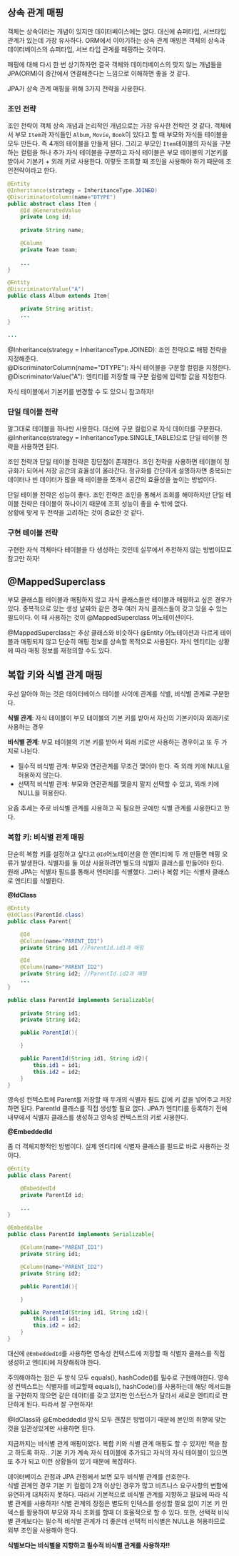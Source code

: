 ## 상속 관계 매핑
객체는 상속이라는 개념이 있지만 데이터베이스에는 없다. 대신에 슈퍼타입, 서브타입 관계가 있는데 가장 유사하다. ORM에서 이야기하는 상속 관계 매빙은 객체의 상속과 데이터베이스의 슈퍼타입, 서브 타입 관계를 매핑하는 것이다.

매핑에 대해 다시 한 번 상기하자면 결국 객체와 데이터베이스의 맞지 않는 개념들을 JPA(ORM)이 중간에서 연결해준다는 느낌으로 이해하면 좋을 것 같다. 

JPA가 상속 관계 매핑을 위해 3가지 전략을 사용한다.

### 조인 전략
조인 전략이 객체 상속 개념과 논리적인 개념으로는 가장 유사한 전략인 것 같다. 객체에서 부모 `Item`과 자식들인 `Album`, `Movie`, `Book`이 있다고 할 때 부모와 자식들 테이블을 모두 만든다. 즉 4개의 테이블을 만들게 된다. 그리고 부모인 `Item`테이블의 자식을 구분하는 컬럼을 하나 추가 자식 테이블을 구분하고 자식 테이블은 부모 테이블의 기본키를 받아서 기본키 + 외래 키로 사용한다. 
이렇듯 조회할 때 조인을 사용해야 하기 때문에 조인전략이라고 한다.

```java
@Entity
@Inheritance(strategy = InheritanceType.JOINED)
@DiscriminatorColumn(name="DTYPE")
public abstract class Item {
    @Id @GeneratedValue
    private Long id;
    
    private String name;

    @Column
    private Team team;
    
    ...
}

@Entity
@DiscriminatorValue("A")
public class Album extends Item{

    private String aritist;
    ...
}

...
```

@Inheritance(strategy = InheritanceType.JOINED): 조인 전략으로 매핑 전략을 지정해준다.  
@DiscriminatorColumn(name="DTYPE"): 자식 테이블을 구분할 컬럼을 지정한다.
@DiscriminatorValue("A"): 엔티티를 저장할 떄 구분 컬럼에 입력할 값을 지정한다.

자식 테이블에서 기본키를 변경할 수 도 있으니 참고하자!

### 단일 테이블 전략
말그대로 테이블을 하나만 사용한다. 대신에 구분 컬럼으로 자식 데이터를 구분한다.  
@Inheritance(strategy = InheritanceType.SINGLE_TABLE)으로 단일 테이블 전략을 사용하면 된다.

조인 전략과 단일 테이블 전략은 장단점이 존재한다. 조인 전략을 사용하면 테이블이 정규화가 되어서 저장 공간의 효율성이 올라간다. 정규화를 간단하게 설명하자면 중복되는 데이터나 빈 데이터가 많을 때 테이블을 쪼개서 공간의 효율성을 높이는 방법이다.  

단일 테이블 전략은 성능이 좋다. 조인 전략은 조인을 통해서 조회를 해야하지만 단일 테이블 전략은 테이블이 하나이기 때문에 조회 성능이 좋을 수 밖에 없다.  
상황에 맞게 두 전략을 고려하는 것이 중요한 것 같다.

### 구현 테이블 전략
구현한 자식 객체마다 테이블을 다 생성하는 것인데 실무에서 추천하지 않는 방법이므로 참고만 하자!

## @MappedSuperclass

부모 클래스틑 테이블과 매핑하지 않고 자식 클래스들만 테이블과 매핑하고 싶은 경우가 있다. 중복적으로 있는 생성 날짜와 같은 경우 여러 자식 클래스들이 갖고 있을 수 있는 필드이다. 이 때 사용하는 것이 @MappedSuperclass 어노테이션이다.

@MappedSuperclass는 추상 클래스와 비슷하다 @Entity 어노테이션과 다르게 테이블과 매핑되지 않고 단순히 매핑 정보를 상속할 목적으로 사용된다. 자식 엔티티는 상황에 따라 매핑 정보를 재정의할 수도 있다.

## 복합 키와 식별 관계 매핑

우선 알아야 하는 것은 데이터베이스 테이블 사이에 관계를 식별, 비식별 관계로 구분한다.

**식별 관계**: 자식 테이블이 부모 테이블의 기본 키를 받아서 자신의 기본키이자 외래키로 사용하는 경우

**비식별 관계**: 부모 테이블의 기본 키를 받아서 외래 키로만 사용하는 경우이고 또 두 가지로 나뉜다.
- 필수적 비식별 관계: 부모와 연관관계를 무조건 맺어야 한다. 즉 외래 키에 NULL을 허용하지 않는다.
- 선택적 비식별 관계: 부모와 연관관계를 맺을지 말지 선택할 수 있고, 외래 키에 NULL을 허용한다.

요즘 추세는 주로 비식별 관계를 사용하고 꼭 필요한 곳에만 식별 관계를 사용한다고 한다.

### 복합 키: 비식별 관계 매핑

단순히 복합 키를 설정하고 싶다고 `@Id`어노테이션을 한 엔티티에 두 개 만들면 매핑 오류가 발생한다. 식별자를 둘 이상 사용하려면 별도의 식별자 클래스를 만들어야 한다.  
원래 JPA는 식별자 필드를 통해서 엔티티를 식별했다. 그러나 복합 키는 식별자 클래스로 엔티티를 식별한다.

**@IdClass**  

```java
@Entity
@IdClass(ParentId.class)
public class Parent{

    @Id
    @Column(name="PARENT_ID1")
    private String id1 //ParentId.id1과 매핑

    @Id
    @Column(name="PARENT_ID2")
    private String id2; //ParentId.id2과 매핑
    ...
}

public class ParentId implements Serializable{
    
    private String id1;
    private String id2;

    public ParentId(){

    }

    public ParentId(String id1, String id2){
        this.id1 = id1;
        this.id2 = id2;
    }
}
```

영속성 컨텍스트에 Parent를 저장할 때 두개의 식별자 필드 값에 키 값을 넣어주고 저장하면 된다. ParentId 클래스를 직접 생성할 필요 없다. JPA가 엔티티를 등록하기 전에 내부에서 식별자 클래스를 생성하고 영속성 컨텍스트의 키로 사용한다.

**@EmbeddedId**

좀 더 객체지향적인 방법이다. 실제 엔티티에 식별자 클래스를 필드로 바로 사용하는 것이다.

```java
@Entity
public class Parent{

    @EmbeddedId
    private ParentId id;

    ...
}

@Embeddalbe
public class ParentId implements Serializable{
    
    @Column(name="PARENT_ID1")
    private String id1;

    @Column(name="PARENT_ID2")
    private String id2;

    public ParentId(){

    }

    public ParentId(String id1, String id2){
        this.id1 = id1;
        this.id2 = id2;
    }
}
```

대신에 `@EmbeddedId`를 사용하면 영속성 컨텍스트에 저장할 때 식별자 클래스를 직접 생성하고 엔티티에 저장해줘야 한다.

주의해야하는 점은 두 방식 모두 equals(), hashCode()를 필수로 구현해야한다.
영속성 컨텍스트는 식별자를 비교할때 equals(), hashCode()를 사용하는데 해당 메서드들을 구현하지 않으면 같은 데이터를 갖고 있지만 인스턴스가 달라서 새로운 엔티티로 판단하게 된다. 따라서 잘 구현하자!

@IdClass와 @EmbeddedId 방식 모두 괜찮은 방법이기 때문에 본인의 취향에 맞는 것을 일관성있게만 사용하면 된다.

지금까지는 비식별 관계 매핑이었다. 복합 키와 식별 관계 매핑도 할 수 있지만 책을 참고 하도록 하자.. 기본 키가 계속 자식 테이블에 추가되고 자식의 자식 테이블이 있으면 또 추가 되고 이런 상황들이 있기 때문에 복잡하다.

데이터베이스 관점과 JPA 관점에서 보면 모두 비식별 관계를 선호한다.  
식별 관계인 경우 기본 키 컬럼이 2개 이상인 경우가 많고 비즈니스 요구사항의 변함에 유연하게 대처하지 못하다. 따라서 기본적으로 비식별 관계를 지향하고 필요에 따라 식별 관계를 사용하자! 식별 관계의 장점은 별도의 인덱스를 생성할 필요 없이 기본 키 인덱스를 활용하여 부모와 자식 조회를 할때 더 효율적으로 할 수 있다. 또한, 선택적 비식별 관계보다는 필수적 비식별 관계가 더 좋은데 선택적 비식별은 NULL을 허용하므로 외부 조인을 사용해야 한다.

**식별보다는 비식별을 지향하고 필수적 비식별 관계를 사용하자!!**